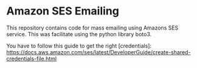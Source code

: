 # Amazon SES Emailing
This repository contains code for mass emailing using Amazons SES service. This was facilitate using the python library boto3.

You have to follow this guide to get the right [credentials]: https://docs.aws.amazon.com/ses/latest/DeveloperGuide/create-shared-credentials-file.html


